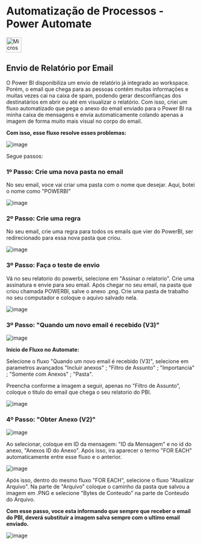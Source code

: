 # Automatização de Processos - Power Automate 

<img src="https://github.com/Josevinicius42/Projeto_PowerAutomate/assets/144733214/56146c88-55a6-4231-9cf4-965ee4ed29aa" alt="Microsoft Power Automate" width="40" />

## Envio de Relatório por Email

  O Power BI disponibiliza um envio de relatório já integrado ao workspace. Porém, o email que chega para as pessoas contém muitas informações e muitas vezes cai na caixa de spam, podendo gerar desconfianças dos destinatários em abrir ou até em visualizar o relatório. Com isso, criei um fluxo automatizado que pega o anexo do email enviado para o Power BI na minha caixa de mensagens e envia automaticamente colando apenas a imagem de forma muito mais visual no corpo do email.
  
  **Com isso, esse fluxo resolve esses problemas:**

![image](https://github.com/Josevinicius42/Projeto_PowerAutomate/assets/144733214/78c79dbe-f822-41f3-9593-cb00824dad5b)


Segue passos:

### 1º Passo: Crie uma nova pasta no email

  No seu email, voce vai criar uma pasta com o nome que desejar. Aqui, botei o nome como "POWERBI"
  
  ![image](https://github.com/Josevinicius42/Projeto_PowerAutomate/assets/144733214/e3791164-9192-4cf9-a6d9-3488800aeba8)

### 2º Passo: Crie uma regra

  No seu email, crie uma regra para todos os emails que vier do PowerBI, ser redirecionado para essa nova pasta que criou.

  ![image](https://github.com/Josevinicius42/Projeto_PowerAutomate/assets/144733214/facaa2f9-391e-49af-8899-8adceec0a4d2)
  
### 3º Passo: Faça o teste de envio

  Vá no seu relatorio do powerbi, selecione em "Assinar o relatorio". Crie uma assinatura e envie para seu email.
  Após chegar no seu email, na pasta que criou chamada POWERBI, salve o anexo .png.
  Crie uma pasta de trabalho no seu computador e coloque o aquivo salvado nela.

 ![image](https://github.com/Josevinicius42/Projeto_PowerAutomate/assets/144733214/caa03b37-ddbc-43d3-8d4b-4cba69655c11)

### 3º Passo: "Quando um novo email é recebido (V3)"

![image](https://github.com/Josevinicius42/Projeto_PowerAutomate/assets/144733214/f7ea49b4-51e6-4cc8-a134-519c9f3f2aee)


  **Inicio de Fluxo no Automate:**

  Selecione o fluxo "Quando um novo email é recebido (V3)", selecione em parametros avançados "Incluir anexos" ; "Filtro de Assunto" ; "Importancia" ; "Somente com Anexos" ; "Pasta".
  
  Preencha conforme a imagem a seguir, apenas no "Filtro de Assunto", coloque o titulo do email que chega o seu relatorio do PBI.


    
![image](https://github.com/Josevinicius42/Projeto_PowerAutomate/assets/144733214/5c8b13a3-6d28-4e98-afc1-eaf04349baaa)

### 4º Passo: "Obter Anexo (V2)"

![image](https://github.com/Josevinicius42/Projeto_PowerAutomate/assets/144733214/81da2446-6079-4b25-b249-bcd0df718716)


 Ao selecionar, coloque em ID da mensagem: "ID da Mensagem" e no id do anexo, "Anexos ID do Anexo". Após isso, ira aparecer o termo "FOR EACH" automaticamente entre esse fluxo e o anterior.

 ![image](https://github.com/Josevinicius42/Projeto_PowerAutomate/assets/144733214/e3c6c2f3-4bab-4d07-9a30-411379e5fdc7)

 Após isso, dentro do mesmo fluxo "FOR EACH", selecione o fluxo "Atualizar Arquivo". Na parte de "Arquivo" coloque o caminho da pasta que salvou a imagem em .PNG e selecione "Bytes de Conteudo" na parte de Conteudo do Arquivo.

 **Com esse passo, voce esta informando que sempre que receber o email do PBI, deverá substituir a imagem salva sempre com o ultimo email enviado.**

![image](https://github.com/Josevinicius42/Projeto_PowerAutomate/assets/144733214/4ace3345-8f64-4248-86b5-e3612ebd5d32)

  

  

  

